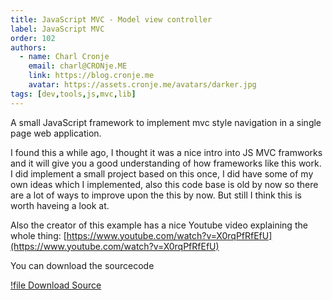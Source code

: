 ```yaml
---
title: JavaScript MVC - Model view controller
label: JavaScript MVC
order: 102
authors:
  - name: Charl Cronje
    email: charl@CRONje.ME
    link: https://blog.cronje.me
    avatar: https://assets.cronje.me/avatars/darker.jpg
tags: [dev,tools,js,mvc,lib]
---
```


A small JavaScript framework to implement mvc style navigation in a single page web application.

I found this a while ago, I thought it was a nice intro into JS MVC framworks and it will give you a good understanding of how frameworks like this work. I did implement a small project based on this once, I did have some of my own ideas which I implemented, also this code base is old by now so there are a lot of ways to improve upon the this by now. But still I think this is worth haveing a look at. 

Also the creator of this example has a nice Youtube video explaining the whole thing: [https://www.youtube.com/watch?v=X0rqPfRfEfU](https://www.youtube.com/watch?v=X0rqPfRfEfU)

You can download the sourcecode 

[!file Download Source](jsmvc.zip)

